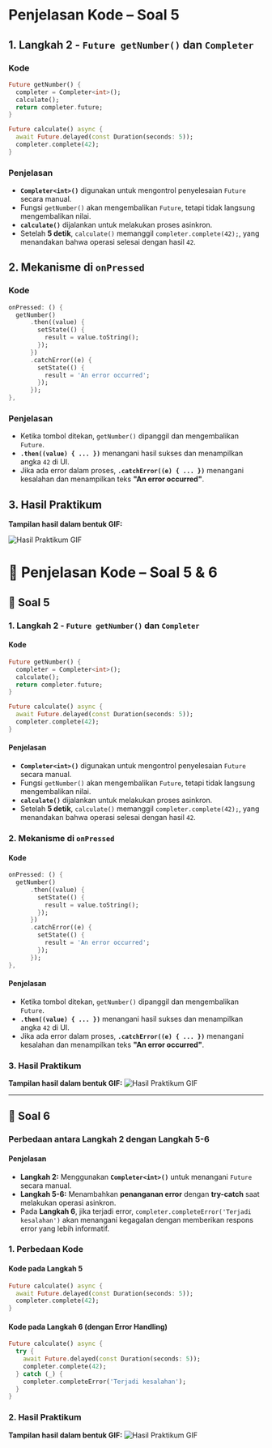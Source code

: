 # Penjelasan Kode – Soal 5

## 1. Langkah 2 - `Future getNumber()` dan `Completer`

### Kode

```dart
Future getNumber() {
  completer = Completer<int>();
  calculate();
  return completer.future;
}

Future calculate() async {
  await Future.delayed(const Duration(seconds: 5));
  completer.complete(42);
}
```

### Penjelasan

- **`Completer<int>()`** digunakan untuk mengontrol penyelesaian `Future` secara manual.
- Fungsi `getNumber()` akan mengembalikan `Future`, tetapi tidak langsung mengembalikan nilai.
- **`calculate()`** dijalankan untuk melakukan proses asinkron.
- Setelah **5 detik**, `calculate()` memanggil `completer.complete(42);`, yang menandakan bahwa operasi selesai dengan hasil `42`.

## 2. Mekanisme di `onPressed`

### Kode

```dart
onPressed: () {
  getNumber()
      .then((value) {
        setState(() {
          result = value.toString();
        });
      })
      .catchError((e) {
        setState(() {
          result = 'An error occurred';
        });
      });
},
```

### Penjelasan

- Ketika tombol ditekan, `getNumber()` dipanggil dan mengembalikan `Future`.
- **`.then((value) { ... })`** menangani hasil sukses dan menampilkan angka `42` di UI.
- Jika ada error dalam proses, **`.catchError((e) { ... })`** menangani kesalahan dan menampilkan teks **"An error occurred"**.

## 3. Hasil Praktikum

**Tampilan hasil dalam bentuk GIF:**

![Hasil Praktikum GIF](/assets/images/soal_5.gif)

# 📌 Penjelasan Kode – Soal 5 & 6

## 🔹 Soal 5

### 1. Langkah 2 - `Future getNumber()` dan `Completer`

#### Kode

```dart
Future getNumber() {
  completer = Completer<int>();
  calculate();
  return completer.future;
}

Future calculate() async {
  await Future.delayed(const Duration(seconds: 5));
  completer.complete(42);
}
```

#### Penjelasan

- **`Completer<int>()`** digunakan untuk mengontrol penyelesaian `Future` secara manual.
- Fungsi `getNumber()` akan mengembalikan `Future`, tetapi tidak langsung mengembalikan nilai.
- **`calculate()`** dijalankan untuk melakukan proses asinkron.
- Setelah **5 detik**, `calculate()` memanggil `completer.complete(42);`, yang menandakan bahwa operasi selesai dengan hasil `42`.

### 2. Mekanisme di `onPressed`

#### Kode

```dart
onPressed: () {
  getNumber()
      .then((value) {
        setState(() {
          result = value.toString();
        });
      })
      .catchError((e) {
        setState(() {
          result = 'An error occurred';
        });
      });
},
```

#### Penjelasan

- Ketika tombol ditekan, `getNumber()` dipanggil dan mengembalikan `Future`.
- **`.then((value) { ... })`** menangani hasil sukses dan menampilkan angka `42` di UI.
- Jika ada error dalam proses, **`.catchError((e) { ... })`** menangani kesalahan dan menampilkan teks **"An error occurred"**.

### 3. Hasil Praktikum

**Tampilan hasil dalam bentuk GIF:**
![Hasil Praktikum GIF](/assets/images/soal_5.gif)

---

## 🔹 Soal 6

### Perbedaan antara Langkah 2 dengan Langkah 5-6

#### Penjelasan

- **Langkah 2:** Menggunakan **`Completer<int>()`** untuk menangani `Future` secara manual.
- **Langkah 5-6:** Menambahkan **penanganan error** dengan **try-catch** saat melakukan operasi asinkron.
- Pada **Langkah 6**, jika terjadi error, `completer.completeError('Terjadi kesalahan')` akan menangani kegagalan dengan memberikan respons error yang lebih informatif.

### 1. Perbedaan Kode

#### Kode pada Langkah 5

```dart
Future calculate() async {
  await Future.delayed(const Duration(seconds: 5));
  completer.complete(42);
}
```

#### Kode pada Langkah 6 (dengan Error Handling)

```dart
Future calculate() async {
  try {
    await Future.delayed(const Duration(seconds: 5));
    completer.complete(42);
  } catch (_) {
    completer.completeError('Terjadi kesalahan');
  }
}
```

### 2. Hasil Praktikum

**Tampilan hasil dalam bentuk GIF:**
![Hasil Praktikum GIF](/assets/images/soal_6.gif)

